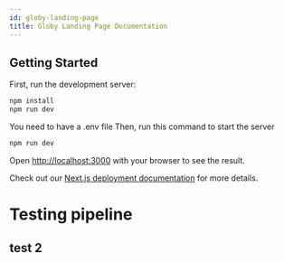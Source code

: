 ```yaml
---
id: globy-landing-page
title: Globy Landing Page Documentation
---
```



## Getting Started

First, run the development server:

```bash
npm install
npm run dev
```
You need to have a .env file
Then, run this command to start the server
```bash
npm run dev
```
Open [http://localhost:3000](http://localhost:3000) with your browser to see the result.


Check out our [Next.js deployment documentation](https://nextjs.org/docs/deployment) for more details.

# Testing pipeline

## test 2
